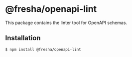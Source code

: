 # @fresha/openapi-lint

This package contains the linter tool for OpenAPI schemas.

## Installation

```bash
$ npm install @fresha/openapi-lint
```
